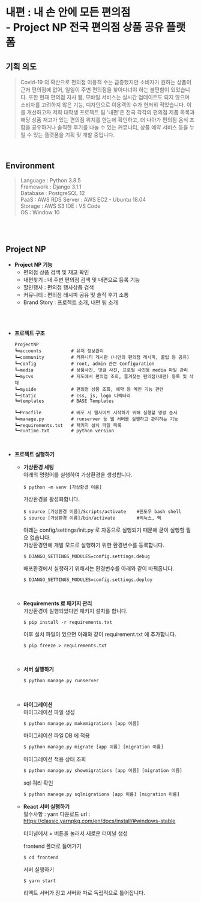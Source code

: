 # **내편** : 내 손 안에 모든 편의점 <br>- Project NP 전국 편의점 상품 공유 플랫폼


## 기획 의도

   > Covid-19 의 확산으로 편의점 이용객 수는 급증했지만 소비자가 원하는 상품이 근처 편의점에 없어, 일일이 주변 편의점을 찾아다녀야 하는 불편함이 있었습니다. 또한 현재 편의점 자사 웹, 모바일 서비스는 실시간 업데이트도 되지 않으며 소비자를 고려하지 않은 기능, 디자인으로 이용객의 수가 현저히 적었습니다.
   이를 개선하고자 저희 대학생 프로젝트 팀 '내편'은 전국 각각의 편의점 제품 목록과 해당 상품 재고가 있는 편의점 위치를 한눈에 확인하고, 더 나아가 편의점 음식 조합을 공유하거나 솔직한 후기를 나눌 수 있는 커뮤니티, 상품 예약 서비스 등을 누릴 수 있는 플랫폼을 기획 및 개발 중입니다.

<br/>


## Environment
> Language  : Python 3.8.5 <br/>
Framework   : Django 3.1.1  <br/>
Database    : PostgreSQL 12<br/>
PaaS        : AWS RDS
Server      : AWS EC2 - Ubuntu 18.04 <br/>
Storage     : AWS S3
IDE         : VS Code <br/>
OS          : Window 10

<br>


<br/>

## Project NP
+ **Project NP 기능**
   + 편의점 상품 검색 및 재고 확인
   + 내편찾기     : 내 주변 편의점 검색 및 내편으로 등록 기능
   + 할인행사     : 편의점 행사상품 검색
   + 커뮤니티     : 편의점 레시피 공유 및 솔직 후기 소통
   + Brand Story : 프로젝트 소개, 내편 팀 소개
<br>
<br>

+ **프로젝트 구조**
   ```
   ProjectNP
   ┗━accounts           # 유저 정보관리
   ┗━community          # 커뮤니티 게시판 (나만의 편의점 레시피, 꿀팁 등 공유)
   ┗━config             # root, admin 관련 Configuration
   ┗━media              # 상품사진, 댓글 사진, 프로필 사진등 media 파일 관리
   ┗━mycvs              # 지도에서 편의점 조회, 즐겨찾는 편의점(내편) 등록 및 삭제
   ┗━myside             # 편의점 상품 조회, 예약 등 메인 기능 관련
   ┗━static             # css, js, logo 디렉터리
   ┗━templates          # BASE Templates

   ┗━Procfile           # 배포 시 웹사이트 시작하기 위해 실행할 명령 순서
   ┗━manage.py          # runserver 등 웹 서버를 실행하고 관리하는 기능
   ┗━requirements.txt   # 패키지 설치 파일 목록
   ┗━runtime.txt        # python version
   ```
<br>

      
+ **프로젝트 실행하기**
   + **가상환경 세팅**<br>
      아래의 명령어를 실행하여 가상환경을 생성합니다.
      ```
      $ python -m venv [가상환경 이름]
      ```

      가상환경을 활성화합니다.
      ```
      $ source [가상환경 이름]/Scripts/activate    #윈도우 bash shell
      $ source [가상환경 이름]/bin/activate        #리눅스, 맥
      ```
      아래는 config/settings/init.py 로 자동으로 실행되기 때문에 굳이 실행할 필요 없습니다.
      <br>
      가상환경안에 개발 모드로 실행하기 위한 환경변수를 등록합니다.
      ```
      $ DJANGO_SETTINGS_MODULES=config.settings.debug
      ```

      배포환경에서 실행하기 위해서는 환경변수를 아래와 같이 바꿔줍니다.
      ```
      $ DJANGO_SETTINGS_MODULES=config.settings.deploy
      ```
      <br>

   + **Requirements 로 패키지 관리** <br>
      가상환경이 실행되었다면 패키지 설치를 합니다.
      ```
      $ pip install -r requirements.txt
      ```
      이후 설치 파일이 있으면 아래와 같이 requirement.txt 에 추가합니다.
      ```
      $ pip freeze > requirements.txt
      ```
      <br>

   + **서버 실행하기**
      ```python
      $ python manage.py runserver
      ```
      <br>


   + **마이그레이션** <br>
      마이그레이션 파일 생성
      ```python
      $ python manage.py makemigrations [app 이름]
      ```  

      마이그레이션 파일 DB 에 적용
      ```python
      $ python manage.py migrate [app 이름] [migration 이름]
      ```

      마이그레이션 적용 상태 조회
      ```python
      $ python manage.py showmigrations [app 이름] [migration 이름]
      ```

      sql 쿼리 확인
      ```python
      $ python manage.py sqlmigrations [app 이름] [migration 이름]
      ```  

   + **React 서버 실행하기** <br>
      필수사항 : yarn 다운로드
      url : https://classic.yarnpkg.com/en/docs/install/#windows-stable

      터미널에서 + 버튼을 눌러서 새로운 터미널 생성

      frontend 폴더로 들어가기
      ```
      $ cd frontend
      ```

      서버 실행하기
      ```
      $ yarn start
      ```

      리액트 서버가 장고 서버와 따로 독립적으로 틀어집니다.